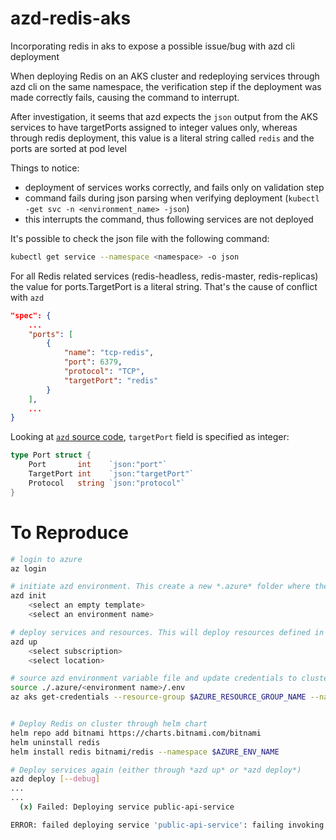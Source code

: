 # azd-redis-aks
Incorporating redis in aks to expose a possible issue/bug with azd cli deployment

When deploying Redis on an AKS cluster and redeploying services through azd cli on the same namespace, the verification step if the deployment was made correctly fails, causing the command to interrupt.

After investigation, it seems that azd expects the `json` output from the AKS services to have targetPorts assigned to integer values only, whereas through redis deployment, this value is a literal string called `redis` and the ports are sorted at pod level


Things to notice: 
- deployment of services works correctly, and fails only on validation step
- command fails during json parsing when verifying deployment (`kubectl -get svc -n <environment_name> -json`)
- this interrupts the command, thus following services are not deployed 

It's possible to check the json file with the following command:
```bash
kubectl get service --namespace <namespace> -o json
```
For all Redis related services (redis-headless, redis-master, redis-replicas) the value for ports.TargetPort is a literal string. That's the cause of conflict with `azd`
```json
"spec": {
    ...
    "ports": [
        {
            "name": "tcp-redis",
            "port": 6379,
            "protocol": "TCP",
            "targetPort": "redis"
        }
    ],
    ...
}
```

Looking at [`azd` source code](https://github.com/Azure/azure-dev/blob/473ce2409aaffaf1f6988c3324969bf2cdc962f2/cli/azd/pkg/tools/kubectl/models.go#L110), `targetPort` field is specified as integer:
```go
type Port struct {
	Port       int    `json:"port"`
	TargetPort int    `json:"targetPort"`
	Protocol   string `json:"protocol"`
}
```


# To Reproduce

```bash
# login to azure
az login

# initiate azd environment. This create a new *.azure* folder where the environment variables used by AZD are stored
azd init
    <select an empty template>
    <select an environment name>

# deploy services and resources. This will deploy resources defined in infra folder and service described in azure.yaml file
azd up
    <select subscription>
    <select location>

# source azd environment variable file and update credentials to cluster
source ./.azure/<environment name>/.env
az aks get-credentials --resource-group $AZURE_RESOURCE_GROUP_NAME --name $AZURE_AKS_CLUSTER_NAME --overwrite-existing


# Deploy Redis on cluster through helm chart
helm repo add bitnami https://charts.bitnami.com/bitnami
helm uninstall redis
helm install redis bitnami/redis --namespace $AZURE_ENV_NAME 

# Deploy services again (either through *azd up* or *azd deploy*)
azd deploy [--debug]
...
...
  (x) Failed: Deploying service public-api-service

ERROR: failed deploying service 'public-api-service': failing invoking action 'deploy', failed retrieving service endpoints, failed waiting for resource, failed waiting for resource, failed unmarshalling resources JSON, json: cannot unmarshal string into Go struct field Port.items.spec.ports.targetPort of type int
```